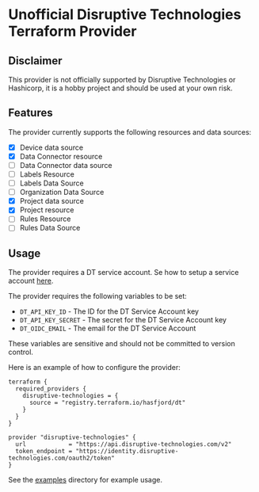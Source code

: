 # Unofficial Disruptive Technologies Terraform Provider
## Disclaimer
This provider is not officially supported by Disruptive Technologies or Hashicorp, it is a hobby project and should be used at your own risk.

## Features
The provider currently supports the following resources and data sources:

- [x] Device data source
- [x] Data Connector resource
- [ ] Data Connector data source
- [ ] Labels Resource
- [ ] Labels Data Source
- [ ] Organization Data Source
- [x] Project data source
- [x] Project resource
- [ ] Rules Resource
- [ ] Rules Data Source

## Usage

The provider requires a DT service account. Se how to setup a service account [here](https://disruptive.gitbook.io/docs/service-accounts/creating-a-service-account).

The provider requires the following variables to be set:
- `DT_API_KEY_ID` - The ID for the DT Service Account key
- `DT_API_KEY_SECRET` - The secret for the DT Service Account key
- `DT_OIDC_EMAIL` - The email for the DT Service Account

These variables are sensitive and should not be committed to version control.

Here is an example of how to configure the provider:

```hcl
terraform {
  required_providers {
    disruptive-technologies = {
      source = "registry.terraform.io/hasfjord/dt"
    }
  }
}

provider "disruptive-technologies" {
  url            = "https://api.disruptive-technologies.com/v2"
  token_endpoint = "https://identity.disruptive-technologies.com/oauth2/token"
}
```

See the [examples](examples) directory for example usage.
